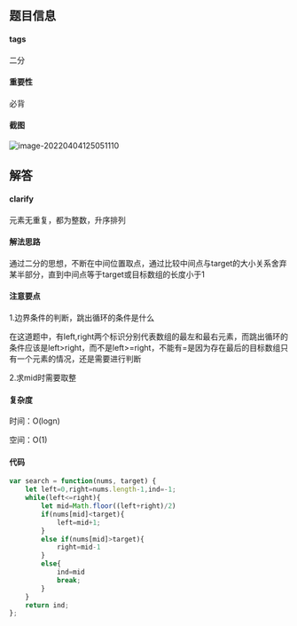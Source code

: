 ## 题目信息

#### tags

二分

#### 重要性

必背

#### 截图

![image-20220404125051110](https://khanwangpic.oss-cn-beijing.aliyuncs.com/img/image-20220404125051110.png)

## 解答

#### clarify

元素无重复，都为整数，升序排列

#### 解法思路

通过二分的思想，不断在中间位置取点，通过比较中间点与target的大小关系舍弃某半部分，直到中间点等于target或目标数组的长度小于1

#### 注意要点

1.边界条件的判断，跳出循环的条件是什么

在这道题中，有left,right两个标识分别代表数组的最左和最右元素，而跳出循环的条件应该是left>right，而不是left>=right，不能有=是因为存在最后的目标数组只有一个元素的情况，还是需要进行判断

2.求mid时需要取整

#### 复杂度

时间：O(logn)

空间：O(1)

#### 代码

```javascript
var search = function(nums, target) {
    let left=0,right=nums.length-1,ind=-1;
    while(left<=right){
        let mid=Math.floor((left+right)/2)
        if(nums[mid]<target){
            left=mid+1;
        }
        else if(nums[mid]>target){
            right=mid-1
        }
        else{
            ind=mid
            break;
        }
    }
    return ind;
};
```



